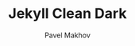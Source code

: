 ---
title: "Jekyll Clean Dark"
github: https://github.com/streetturtle/jekyll-clean-dark
demo: http://pavelmakhov.com/jekyll-clean-dark/
author: Pavel Makhov
draft: true
ssg:
  - Jekyll
cms:
  - No Cms
---